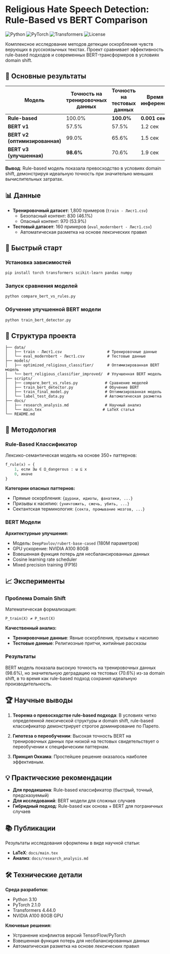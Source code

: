 # Religious Hate Speech Detection: Rule-Based vs BERT Comparison

![Python](https://img.shields.io/badge/python-v3.10+-blue.svg)
![PyTorch](https://img.shields.io/badge/PyTorch-2.1.0-red.svg)
![Transformers](https://img.shields.io/badge/🤗%20Transformers-4.44.0-yellow.svg)
![License](https://img.shields.io/badge/license-MIT-green.svg)

Комплексное исследование методов детекции оскорбления чувств верующих в русскоязычных текстах. Проект сравнивает эффективность rule-based подходов и современных BERT-трансформеров в условиях domain shift.

## 🎯 Основные результаты

| Модель | Точность на тренировочных данных | Точность на тестовых данных | Время инференса |
|--------|--------------------------------|---------------------------|-----------------|
| **Rule-based** | 100.0% | **100.0%** | **0.001 сек** |
| **BERT v1** | 57.5% | 57.5% | 1.2 сек |
| **BERT v2 (оптимизированная)** | 99.0% | 65.6% | 1.5 сек |
| **BERT v3 (улучшенная)** | **98.6%** | 70.6% | 1.9 сек |

**Вывод**: Rule-based модель показала превосходство в условиях domain shift, демонстрируя идеальную точность при значительно меньших вычислительных затратах.

## 📊 Данные

- **Тренировочный датасет**: 1,800 примеров (`train - Лист1.csv`)
  - Безопасный контент: 830 (46.1%)
  - Опасный контент: 970 (53.9%)
- **Тестовый датасет**: 160 примеров (`eval_modernbert - Лист1.csv`)
  - Автоматическая разметка на основе лексических правил

## 🚀 Быстрый старт

### Установка зависимостей

```bash
pip install torch transformers scikit-learn pandas numpy
```

### Запуск сравнения моделей

```bash
python compare_bert_vs_rules.py
```

### Обучение улучшенной BERT модели

```bash
python train_bert_detector.py
```

## 📁 Структура проекта

```
├── data/
│   ├── train - Лист1.csv                    # Тренировочные данные
│   └── eval_modernbert - Лист1.csv          # Тестовые данные
├── models/
│   ├── optimized_religious_classifier/      # Оптимизированная BERT модель
│   └── bert_religious_classifier_improved/  # Улучшенная BERT модель
├── scripts/
│   ├── compare_bert_vs_rules.py            # Сравнение моделей
│   ├── train_bert_detector.py              # Обучение BERT
│   ├── train_final_model.py                # Оптимизированная модель
│   └── label_test_data.py                  # Автоматическая разметка
├── docs/
│   ├── research_analysis.md                # Научный анализ
│   └── main.tex                           # LaTeX статья
└── README.md
```

## 🔬 Методология

### Rule-Based Классификатор

Лексико-семантическая модель на основе 350+ паттернов:

```python
f_rule(x) = {
    1, если ∃ω ∈ Ω_dangerous : ω ⊆ x
    0, иначе
}
```

**Категории опасных паттернов:**
- Прямые оскорбления: `{дураки, идиоты, фанатики, ...}`
- Призывы к насилию: `{уничтожить, сжечь, убить, ...}`
- Сектантская терминология: `{секта, промывание мозгов, ...}`

### BERT Модели

**Архитектурные улучшения:**
- Модель: `DeepPavlov/rubert-base-cased` (180M параметров)
- GPU ускорение: NVIDIA A100 80GB
- Взвешенная функция потерь для несбалансированных данных
- Cosine learning rate scheduler
- Mixed precision training (FP16)

## 📈 Эксперименты

### Проблема Domain Shift

Математическая формализация:
```
P_train(X) ≠ P_test(X)
```

**Качественный анализ:**
- **Тренировочные данные**: Явные оскорбления, призывы к насилию
- **Тестовые данные**: Религиозные притчи, житийные рассказы

### Результаты

BERT модель показала высокую точность на тренировочных данных (98.6%), но значительную деградацию на тестовых (70.6%) из-за domain shift, в то время как rule-based подход сохранил идеальную производительность.

## 🏆 Научные выводы

1. **Теорема о превосходстве rule-based подхода**: В условиях четко определенной лексической структуры и domain shift, rule-based классификатор демонстрирует строгое доминирование по Парето.

2. **Гипотеза о переобучении**: Высокая точность BERT на тренировочных данных при низкой на тестовых свидетельствует о переобучении к специфическим паттернам.

3. **Принцип Оккама**: Простейшее решение оказалось наиболее эффективным.

## 💡 Практические рекомендации

- **Для продакшена**: Rule-based классификатор (быстрый, точный, предсказуемый)
- **Для исследований**: BERT модели для сложных случаев
- **Гибридный подход**: Rule-based как основа + BERT для пограничных случаев

## 📚 Публикации

Результаты исследования оформлены в виде научной статьи:
- **LaTeX**: `docs/main.tex`
- **Анализ**: `docs/research_analysis.md`

## 🛠 Технические детали

**Среда разработки:**
- Python 3.10
- PyTorch 2.1.0
- Transformers 4.44.0
- NVIDIA A100 80GB GPU

**Ключевые решения:**
- Устранение конфликтов версий TensorFlow/PyTorch
- Взвешенная функция потерь для несбалансированных данных
- Автоматическая разметка на основе лексических правил